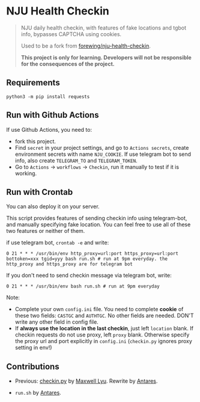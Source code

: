 # NJU Health Checkin

> NJU daily health checkin, with features of fake locations and tgbot info, bypasses CAPTCHA using cookies.
>
> Used to be a fork from [forewing/nju-health-checkin](https://github.com/forewing/nju-health-checkin).
>
> **This project is only for learning. Developers will not be responsible for the consequences of the project.**

## Requirements

```
python3 -m pip install requests
```

## Run with Github Actions

If use Github Actions, you need to:

* fork this project.
* Find `secret` in your project settings, and go to `Actions secrets`, create environment secrets with name `NJU_COOKIE`. If use telegram bot to send info, also create `TELEGRAM_TO` and `TELEGRAM_TOKEN`.
* Go to `Actions` -> `workflows` -> `Checkin`, run it manually to test if it is working.

## Run with Crontab

You can also deploy it on your server.

This script provides features of sending checkin info using telegram-bot, and manually specifying fake location. You can feel free to use all of these two features or neither of them.

if use telegram bot, `crontab -e` and write:

```crontab
0 21 * * * /usr/bin/env http_proxy=url:port https_proxy=url:port bottoken=xxx tgid=yyy bash run.sh # run at 9pm everyday. the http_proxy and https_proxy are for telegram bot
```

If you don't need to send checkin message via telegram bot, write:

```crontab
0 21 * * * /usr/bin/env bash run.sh # run at 9pm everyday
```

Note:

* Complete your own `config.ini` file. You need to complete **cookie** of these two fields: `CASTGC` and `AUTHTGC`. No other fields are needed. DON'T write any other field in config file.
* If **always use the location in the last checkin**, just left `location` blank. If checkin requests do not use proxy, left `proxy` blank. Otherwise specify the proxy url and port explicitly in `config.ini` (`checkin.py` ignores proxy setting in env!)

## Contributions

- Previous: [checkin.py](checkin.py)  by [Maxwell Lyu](https://github.com/Maxwell-Lyu). Rewrite by [Antares](https://github.com/Antares0982).

* `run.sh` by [Antares](https://github.com/Antares0982).
